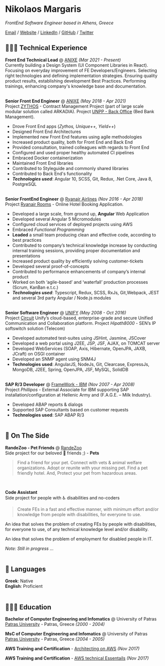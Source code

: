 # Nikolaos Margaris

_FrontEnd Software Engineer based in Athens, Greece_ <br>

[Email](mailto:reverence23@gmail.com) / [Website](https://www.nikolaosmargaris.gr/) / [LinkedIn](http://www.linkedin.com/in/nikolaos-margaris-8922713a/) / [GitHub](https://github.com/margaris23/) / [Twitter](https://twitter.com/NikolaosMargar1/)

## 👩🏼‍💻 Technical Experience

**Front End Technical Lead** @ [ANIXE](https://anixe.io/) _(Mar 2021 - Present)_ <br>
Currently building a Design System (UI Component Libraries in React).<br>
Focusing on everyday improvement of FE Developers/Engineers. Selecting right technologies and defining implementation strategies. Ensuring quality product results, establishing development Best Practices. Performing trainings, enhancing company's knowledge base and documentation.
<br><br>

**Senior Front End Engineer** @ [ANIXE](https://anixe.io/) _(May 2018 - Apr 2021)_ <br>
Project [ZYTHOS](https://zythos.resfinity.com) - Contract Management Project (part of large scale modular solution called ARKADIA).
Project [UNPP - Back Office](https://anixe.io/products/ota) (Bed Bank Management).

- Drove Front End apps (_Zythos, Unique++, Yield++_)
- Designed Front End Architectures
- Implemented new Front End features using agile methodologies
- Increased product quality, both for Front End and Back End
- Provided consultation, trained colleagues with regards to Front End
- Configured and used proper healthy automated CI pipelines
- Embraced Docker containerization
- Maintained Front End libraries
- Contributed to Styleguide and commonly shared libraries
- Contributed to Back End's functionality
- **_Technologies used_**: Angular 10, SCSS, Git, Redux, .Net Core, Java 8, PostgreSQL
  <br><br>

**Senior FrontEnd Engineer** @ [Ryanair Airlines](https://www.ryanair.com/) _(Nov 2016 - Apr 2018)_ <br>
Project [Ryanair Rooms](https://rooms.ryanair.com) - Online Hotel Booking Application.

- Developed a large scale, from ground up, **Angular** Web Application
- Developed several Angular 5 Micromodules
- Configured cloud services of deployed projects using AWS
- Embraced _Functional Programming_
- **Leaded** a small team producing clean and effective code, according to best practices
- Contributed to company’s technical knowledge increase by conducting internal training sessions, providing proper documentation and presentations
- Increased product quality by efficiently solving customer-tickets
- Developed several proof-of-concepts
- Contributed to performance enhancements of company’s internal product
- Worked on both ‘agile-based’ and ‘waterfall’ production processes (Scrum, KanBan e.t.c.)
- **_Technologies used_**: Typescript, Redux, SCSS, RxJs, Git,Webpack, JEST and several 3rd party Angular / Node.js modules
  <br><br>

**Senior Software Engineer** @ [UNIFY](https://unify.com/en/) _(May 2008 - Oct 2016)_ <br>
Project [Circuit](https://atos.net/en/lp/atos-workplace-as-a-service/circuit) Unify’s cloud-based, enterprise-grade and secure
Unified Communication and Collaboration platform.
Project _Hipath8000_ - SEN’s IP softswitch solution (Telecom)

- Developed automated test-suites using JSHint, Jasmine, JSCover
- Developed a web portal using J2EE, JSP, JSF, AJAX, on TOMCAT server
- Developed WebServices (SOAP, Axis, Hibernate, OpenJPA, JAXB, JCraft) on OSGI container
- Developed an SNMP agent using SNM4J
- **Technologies used**: AngularJS, NodeJs, Git, Clearcase, ExpressJs, MongoDB, J2EE, Spring, OpenJPA, JSF, MySQL, SolidDB
  <br><br>

**SAP R/3 Developer** @ [FrameWork - IBM]() _(Nov 2007 - Apr 2008)_ <br>
Project _Phillipos_ - External Associate for IBM supporting SAP installation/configuration at Hellenic Army and (F.A.G.E. – Milk Industry).

- Developed ABAP reports & dialogs
- Supported SAP Consultants based on customer requests
- **Technologies used**: SAP ABAP R/3
  <br><br>

## 📌 On The Side

**RandeZoo - Pet Friends** @ [RandeZoo](http://www.randezoo.com/) <br>
Side project for our beloved 🐶 friends ;) - **Pets**

> Find a friend for your pet. Connect with vets & animal welfare organizations. Adopt or reunite with your missing pet. Find a pet friendly hotel. And, Protect your pet from hazardous areas.

<br>

**Code Assistant**<br>
Side project for people with ♿ disabilities and no-coders

> Create FEs in a fast and effective manner, with minimum effort and/or
knowledge from people with disabilities, for everyone to use.

An idea that solves the problem of creating FEs by people with disabilities,
for everyone to use, of any technical knowledge level and/or disability.

An idea that solves the problem of employment for disabled people in IT.

_Note: Still in progress ..._
<br><br>

## 💬 Languages

**Greek**: Native <br>
**English**: Proficient
<br><br>

## 👩🏼‍🎓 Education

**Bachelor of Computer Engineering and Infomatics** @ University of Patras<br>
[Patras University](https://www.ceid.upatras.gr/en) - Patras, Greece _(2000 - 2004)_

**MsC of Computer Engineering and Infomatics** @ University of Patras<br>
[Patras University](https://www.ceid.upatras.gr/en) - Patras, Greece _(2004 - 2005)_

**AWS Training and Certification** - [Architecting on AWS](<https://www.linkedin.com/in/nikolaos-margaris-8922713a/detail/overlay-view/urn:li:fsd_profileTreasuryMedia:(ACoAAAg5uq4BqMuC3K0eHbWgSkboowmPLDrgkgM,1595181819708)/?lipi=urn%3Ali%3Apage%3Ad_flagship3_profile_view_base%3BCVnrLUiiQBqZWC6w99sHSA%3D%3D&licu=urn%3Ali%3Acontrol%3Ad_flagship3_profile_view_base-featured_item_detail_view>) _(Nov 2017)_

**AWS Training and Certification** - [AWS technical Essentails](<https://www.linkedin.com/in/nikolaos-margaris-8922713a/detail/overlay-view/urn:li:fsd_profileTreasuryMedia:(ACoAAAg5uq4BqMuC3K0eHbWgSkboowmPLDrgkgM,1595181782382)/?lipi=urn%3Ali%3Apage%3Ad_flagship3_profile_view_base%3BMHRqyXmVR8KhV%2B7dZpN8Gw%3D%3D&licu=urn%3Ali%3Acontrol%3Ad_flagship3_profile_view_base-featured_item_detail_view>) _(Nov 2017)_
